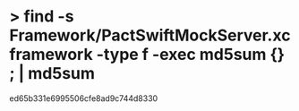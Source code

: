 # > find -s Framework/PactSwiftMockServer.xcframework -type f -exec md5sum {} \; | md5sum

ed65b331e6995506cfe8ad9c744d8330